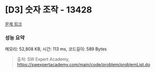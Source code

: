 # [D3] 숫자 조작 - 13428 

[문제 링크](https://swexpertacademy.com/main/code/problem/problemDetail.do?contestProbId=AX4EJPs68IkDFARe) 

### 성능 요약

메모리: 52,808 KB, 시간: 113 ms, 코드길이: 589 Bytes



> 출처: SW Expert Academy, https://swexpertacademy.com/main/code/problem/problemList.do